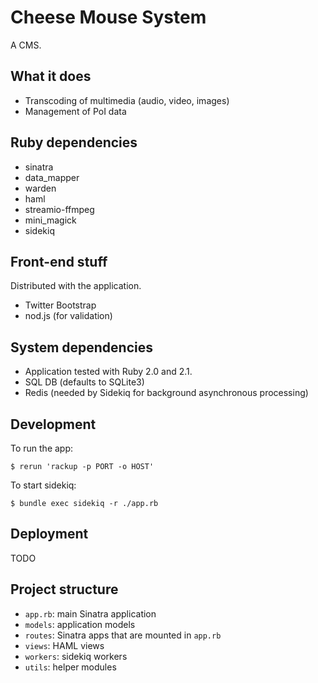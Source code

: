 # Cheese Mouse System

A CMS.

## What it does

- Transcoding of multimedia (audio, video, images)
- Management of PoI data

## Ruby dependencies

- sinatra
- data\_mapper
- warden
- haml
- streamio-ffmpeg
- mini\_magick
- sidekiq

## Front-end stuff

Distributed with the application.

- Twitter Bootstrap
- nod.js (for validation)

## System dependencies

- Application tested with Ruby 2.0 and 2.1.
- SQL DB (defaults to SQLite3)
- Redis (needed by Sidekiq for background asynchronous processing)

## Development

To run the app:

```
$ rerun 'rackup -p PORT -o HOST'
```

To start sidekiq:

```
$ bundle exec sidekiq -r ./app.rb
```

## Deployment

TODO

## Project structure

- `app.rb`: main Sinatra application
- `models`: application models
- `routes`: Sinatra apps that are mounted in `app.rb`
- `views`: HAML views
- `workers`: sidekiq workers
- `utils`: helper modules
